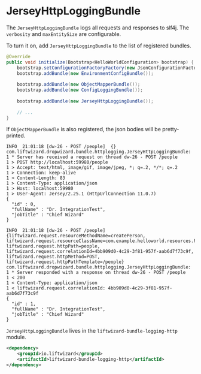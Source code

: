 # JerseyHttpLoggingBundle
 
The `JerseyHttpLoggingBundle` logs all requests and responses to slf4j. The `verbosity` and `maxEntitySize` are configurable.
 
To turn it on, add `JerseyHttpLoggingBundle` to the list of registered bundles.
 
```java
@Override
public void initialize(Bootstrap<HelloWorldConfiguration> bootstrap) {
    bootstrap.setConfigurationFactoryFactory(new JsonConfigurationFactoryFactory<>());
    bootstrap.addBundle(new EnvironmentConfigBundle());
 
    bootstrap.addBundle(new ObjectMapperBundle());
    bootstrap.addBundle(new ConfigLoggingBundle());
 
    bootstrap.addBundle(new JerseyHttpLoggingBundle());
 
    // ...
}
```
 
If `ObjectMapperBundle` is also registered, the json bodies will be pretty-printed.
 
```
INFO  21:01:18 [dw-26 - POST /people]  {} com.liftwizard.dropwizard.bundle.httplogging.JerseyHttpLoggingBundle: 1 * Server has received a request on thread dw-26 - POST /people
1 > POST http://localhost:59980/people
1 > Accept: text/html, image/gif, image/jpeg, *; q=.2, */*; q=.2
1 > Connection: keep-alive
1 > Content-Length: 83
1 > Content-Type: application/json
1 > Host: localhost:59980
1 > User-Agent: Jersey/2.25.1 (HttpUrlConnection 11.0.7)
{
  "id" : 0,
  "fullName" : "Dr. IntegrationTest",
  "jobTitle" : "Chief Wizard"
}
 
INFO  21:01:18 [dw-26 - POST /people]  {liftwizard.request.resourceMethodName=createPerson, liftwizard.request.resourceClassName=com.example.helloworld.resources.PeopleResource, liftwizard.request.httpPath=people, liftwizard.request.correlationId=4bb909d0-4c29-3f81-957f-aab6d7f73c9f, liftwizard.request.httpMethod=POST, liftwizard.request.httpPathTemplate=/people} com.liftwizard.dropwizard.bundle.httplogging.JerseyHttpLoggingBundle: 1 * Server responded with a response on thread dw-26 - POST /people
1 < 200
1 < Content-Type: application/json
1 < liftwizard.request.correlationId: 4bb909d0-4c29-3f81-957f-aab6d7f73c9f
{
  "id" : 1,
  "fullName" : "Dr. IntegrationTest",
  "jobTitle" : "Chief Wizard"
}
```

`JerseyHttpLoggingBundle` lives in the `liftwizard-bundle-logging-http` module.

```xml
<dependency>
    <groupId>io.liftwizard</groupId>
    <artifactId>liftwizard-bundle-logging-http</artifactId>
</dependency>
```
